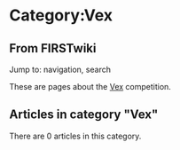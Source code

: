 # Category:Vex

## From FIRSTwiki

Jump to: navigation, search

These are pages about the [Vex](Vex "Vex") competition.

## Articles in category "Vex"

There are 0 articles in this category.

